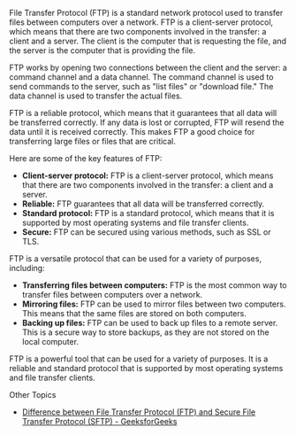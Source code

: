 
File Transfer Protocol (FTP) is a standard network protocol used to transfer files between computers over a network. FTP is a client-server protocol, which means that there are two components involved in the transfer: a client and a server. The client is the computer that is requesting the file, and the server is the computer that is providing the file.

FTP works by opening two connections between the client and the server: a command channel and a data channel. The command channel is used to send commands to the server, such as "list files" or "download file." The data channel is used to transfer the actual files.

FTP is a reliable protocol, which means that it guarantees that all data will be transferred correctly. If any data is lost or corrupted, FTP will resend the data until it is received correctly. This makes FTP a good choice for transferring large files or files that are critical.

Here are some of the key features of FTP:

- **Client-server protocol:** FTP is a client-server protocol, which means that there are two components involved in the transfer: a client and a server.
- **Reliable:** FTP guarantees that all data will be transferred correctly.
- **Standard protocol:** FTP is a standard protocol, which means that it is supported by most operating systems and file transfer clients.
- **Secure:** FTP can be secured using various methods, such as SSL or TLS.

FTP is a versatile protocol that can be used for a variety of purposes, including:

- **Transferring files between computers:** FTP is the most common way to transfer files between computers over a network.
- **Mirroring files:** FTP can be used to mirror files between two computers. This means that the same files are stored on both computers.
- **Backing up files:** FTP can be used to back up files to a remote server. This is a secure way to store backups, as they are not stored on the local computer.

FTP is a powerful tool that can be used for a variety of purposes. It is a reliable and standard protocol that is supported by most operating systems and file transfer clients.

Other Topics
- [Difference between File Transfer Protocol (FTP) and Secure File Transfer Protocol (SFTP) - GeeksforGeeks](https://www.geeksforgeeks.org/difference-between-file-transfer-protocol-ftp-and-secure-file-transfer-protocol-sftp/)